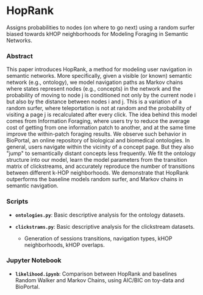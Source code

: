 # HopRank
Assigns probabilities to nodes (on where to go next) using a random surfer biased towards kHOP neighborhoods for Modeling Foraging in Semantic Networks.

### Abstract ###
This paper introduces HopRank, a method for modeling user navigation in semantic networks. More specifically, given a visible  (or known) semantic network (e.g., ontology), we model navigation paths as Markov chains where states represent nodes (e.g., concepts) in the network and the probability of moving to node j is conditioned not only by the current node i but also by the distance between nodes i and j. This is a variation of a random surfer, where teleportation is not at random and the probability of visiting a page j is recalculated after every click. The idea behind this model comes from Information Foraging, where users try to reduce the average cost of getting from one information patch to another, and at the same time improve the within-patch foraging results. We observe such behavior in BioPortal, an online repository of biological and biomedical ontologies. In general, users navigate within the vicinity of a concept page. But they also "jump" to semantically distant concepts less frequently. We fit the ontology structure into our model, learn the model parameters from the transition matrix of clickstreams, and accurately reproduce the number of transitions between different k-HOP neighborhoods. We demonstrate that HopRank outperforms the baseline models random surfer, and Markov chains in semantic navigation.

### Scripts ###
- **`ontologies.py`**: 
Basic descriptive analysis for the ontology datasets. 

- **`clickstrams.py`**:
Basic descriptive analysis for the clickstream datasets.
    - Generation of sessions transitions, navigation types, kHOP neighborhoods, kHOP overlaps.


### Jupyter Notebook ###
- **`likelihood.ipynb`**:
Comparison between HopRank and baselines Random Walker and Markov Chains, using AIC/BIC on toy-data and BioPortal.

